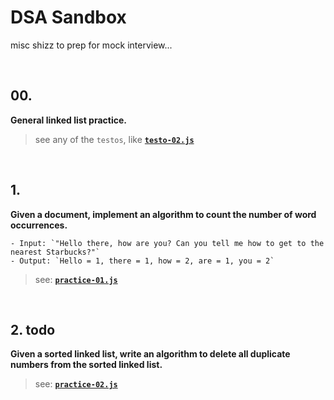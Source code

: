 # DSA Sandbox

misc shizz to prep for mock interview...

<br />

## 00.
**General linked list practice.**
> see any of the `testos`, like **[`testo-02.js`](https://github.com/artificialarea/DSA-sandbox/blob/main/testo-02.js)**



<br />

## 1.
**Given a document, implement an algorithm to count the number of word occurrences.**
 
```
- Input: `"Hello there, how are you? Can you tell me how to get to the nearest Starbucks?"`
- Output: `Hello = 1, there = 1, how = 2, are = 1, you = 2`
```

> see: **[`practice-01.js`](https://github.com/artificialarea/DSA-sandbox/blob/main/practice01.js)**



<br />

## 2. todo
**Given a sorted linked list, write an algorithm to delete all duplicate numbers from the sorted linked list.**

> see: **[`practice-02.js`](https://github.com/artificialarea/DSA-sandbox/blob/main/practice02.js)**